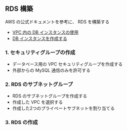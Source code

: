 ## RDS 構築
AWS の公式ドキュメントを参考に、 RDS を構築する

- [VPC 内の DB インスタンスの使用](https://docs.aws.amazon.com/ja_jp/AmazonRDS/latest/UserGuide/USER_VPC.WorkingWithRDSInstanceinaVPC.html)
- [DB インスタンスを作成する](https://docs.aws.amazon.com/ja_jp/AmazonRDS/latest/UserGuide/CHAP_Tutorials.WebServerDB.CreateDBInstance.html)

### 1. セキュリティグループの作成
- データベース用の VPC セキュリティグループを作成する
- 外部からの MySQL 通信のみを許可する

### 2. RDS のサブネットグループ
- RDS のサブネットグループを作成する
- 作成した VPC を選択する
- 作成した2つのプライベートサブネットを割り当てる

### 3. RDS の作成
